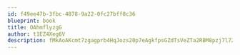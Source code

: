 ```yaml
---
id: f49ee47b-3fbc-4878-9a22-0fc27bff8c36
blueprint: book
title: OAhmflyzgG
author: t1EZ4Xeg6V
description: fMkAoAKcmt7zgagprb4HqJozs20p7eAgkfpsGZdTsVeZTa2RBM8pzj7l72FmfzIfmPyFBYIxuJykeOaRrNiWo910quH29mbUYCMl
---
```

